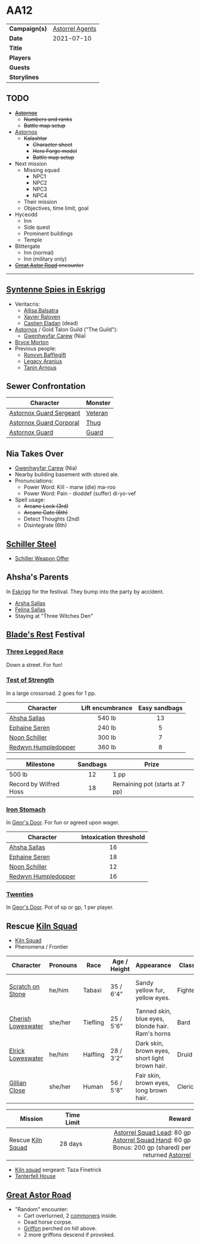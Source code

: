 # AA12

|||
| --- | --- |
| **Campaign(s)** | [Astorrel Agents](../campaigns/C2-astorrel-agents.md) | session.3
| **Date** | 2021-07-10 |
| **Title** | |
| **Players** | |
| **Guests** | |
| **Storylines** | |

## TODO

- ~~[Astornox](../organisations/astornox/astornox.md)~~
  - ~~Numbers and ranks~~
  - ~~Battle map setup~~
- [Astornos](../organisations/astornos.md)
  - ~~Kalashtar~~
    - ~~Character sheet~~
    - ~~Hero Forge model~~
    - ~~Battle map setup~~
- Next mission
  - Missing squad
    - NPC1
    - NPC2
    - NPC3
    - NPC4
  - Their mission
  - Objectives, time limit, goal
- Hyceodd
  - Inn
  - Side quest
  - Prominent buildings
  - Temple
- Blittergate
  - Inn (normal)
  - Inn (military only)
- ~~[Great Astor Road](../places/roads/great-astor-road.md) encounter~~

---

## [Syntenne Spies in Eskrigg](../storylines/syntenne-spies-in-eskrigg.md)

- Veritacris:
  - [Allisa Balsatra](../characters/allisa-balsatra.md)
  - [Xavier Raloven](../characters/xavier-raloven.md)
  - [Castien Eladan](../characters/castien-eladan.md) (dead)
- [Astornos](../organisations/astornos.md) / Gold Talon Guild ("The Guild"):
  - [Gwenhwyfar Carew](../characters/gwenhwyfar-carew.md) (Nia)
- [Bryce Morton](../characters/bryce-morton.md)
- Previous people:
  - [Ronvyn Bafflegift](../characters/ronvyn-bafflegift.md)
  - [Legacy Aranius](../characters/legacy-aranius.md)
  - [Tanin Arnous](../characters/tanin-arnous.md)

## Sewer Confrontation

| Character | Monster |
| --- | --- |
| [Astornox Guard Sergeant](../organisations/astornox/ranks/astornox-guard-sergeant.md) | [Veteran](https://www.dndbeyond.com/monsters/veteran) |
| [Astornox Guard Corporal](../organisations/astornox/ranks/astornox-guard-corporal.md) | [Thug](https://www.dndbeyond.com/monsters/thug) |
| [Astornox Guard](../organisations/astornox/ranks/astornox-guard.md) | [Guard](https://www.dndbeyond.com/monsters/guard)

## Nia Takes Over

- [Gwenhwyfar Carew](../characters/gwenhwyfar-carew.md) (Nia)
- Nearby building basement with stored ale.
- Pronunciations:
  - Power Word: Kill - marw (die) ma-roo
  - Power Word: Pain - dioddef (suffer) di-yo-vef
- Spell usage:
  - ~~Arcane Lock (3rd)~~
  - ~~Arcane Gate (6th)~~
  - Detect Thoughts (2nd)
  - Disintegrate (6th)

## [Schiller Steel](../items/weapons/schiller-steel.md)

- [Schiller Weapon Offer](../papers/letters/schiller-weapon-offer.md)

## Ahsha's Parents

In [Eskrigg](../places/cities/eskrigg.md) for the festival. They bump into the party by accident.

- [Arsha Sallas](../characters/arsha-sallas.md)
- [Felina Sallas](../characters/felina-sallas.md)
- Staying at "Three Witches Den"

## [Blade's Rest](../festivals/blades-rest.md) Festival

### [Three Legged Race](../mechanics/roleplay/games/three-legged-race.md)

Down a street. For fun!

### [Test of Strength](../mechanics/roleplay/games/test-of-strength.md)

In a large crossroad. 2 goes for 1 pp. 

| Character | Lift encumbrance | Easy sandbags
| --- |:---:|:---:|
| [Ahsha Sallas](../characters/ahsha-sallas.md) | 540 lb | 13 |
| [Ephaine Seren](../characters/ephaine-seren.md) | 240 lb | 5 |
| [Noon Schiller](../characters/noon-schiller.md) | 300 lb | 7 |
| [Redwyn Humpledopper](../characters/redwyn-humpledopper.md) | 360 lb | 8 |

| Milestone | Sandbags | Prize |
| --- |:---:|---|
| 500 lb | 12 | 1 pp |
| Record by Wilfred Hoss | 18 | Remaining pot (starts at 7 pp) |

### [Iron Stomach](../mechanics/roleplay/games/iron-stomach.md)

In [Geor's Door](../places/buildings/inns-taverns/geors-door.md). For fun or agreed upon wager.

| Character | Intoxication threshold
| --- |:---:|
| [Ahsha Sallas](../characters/ahsha-sallas.md) | 16 |
| [Ephaine Seren](../characters/ephaine-seren.md) | 18 |
| [Noon Schiller](../characters/noon-schiller.md) | 12 |
| [Redwyn Humpledopper](../characters/redwyn-humpledopper.md) | 16 |

### [Twenties](../mechanics/roleplay/games/twenties.md)

In [Geor's Door](../places/buildings/inns-taverns/geors-door.md). Pot of sp or gp, 1 per player.

## Rescue [Kiln Squad](../organisations/astorrel/squads/kiln-squad.md)

- [Kiln Squad](../organisations/astorrel/squads/kiln-squad.md)
- Phenomena / Frontier

| Character | Pronouns | Race | Age / Height | Appearance | Class | Gear | Personality |
| --- | --- | --- | --- | --- | --- | --- | --- |
| [Scratch on Stone](../characters/scratch-on-stone.md) | he/him | Tabaxi | 35 / 6'4" | Sandy yellow fur, yellow eyes. | Fighter | Splint armour, two swords | Annoying trivia buff but very capable. |
| [Cherish Loweswater](../characters/cherish-loweswater.md) | she/her | Tiefling | 25 / 5'6" | Tanned skin, blue eyes, blonde hair. Ram's horns | Bard | Leathers, dagger, guitar. | Sweet and protective. |
| [Elrick Loweswater](../characters/elrick-loweswater.md) | he/him | Halfling | 28 / 3'2" | Dark skin, brown eyes, short light brown hair. | Druid | Hemp dress, wooden staff. | Quiet and reserved. In animal form often. |
| [Gillian Close](../characters/gillian-close.md) | she/her | Human | 56 / 5'8" | Fair skin, brown eyes, long brown hair. | Cleric | Half plate, maul. | Cheeky, a risk taker, decisive. |

| Mission | Time Limit | Reward |
| --- | --- | ---:|
| Rescue [Kiln Squad](../organisations/astorrel/squads/kiln-squad.md) | 28 days | [Astorrel Squad Lead](../organisations/astorrel/ranks/astorrel-squad-lead.md): 80 gp<br>[Astorrel Squad Hand](../organisations/astorrel/ranks/astorrel-squad-hand.md): 60 gp<br>Bonus: 200 gp (shared) per returned [Astorrel](../organisations/astorrel/astorrel.md) |

- [Kiln squad](../organisations/astorrel/squads/kiln-squad.md) sergeant: Taza Finetrick
- [Tenterfell House](../places/buildings/tenterfell-house.md)

## [Great Astor Road](../places/roads/great-astor-road.md)

- "Random" encounter:
  - Cart overturned, 2 [commoners](https://www.dndbeyond.com/monsters/commoner) inside.
  - Dead horse corpse.
  - [Griffon](https://www.dndbeyond.com/monsters/griffon) perched on hill above.
  - 2 more griffons descend if provoked.
